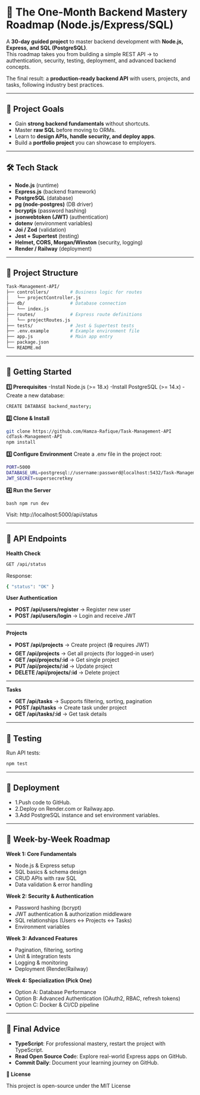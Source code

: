 # 🚀 The One-Month Backend Mastery Roadmap (Node.js/Express/SQL)

A **30-day guided project** to master backend development with **Node.js, Express, and SQL (PostgreSQL)**.  
This roadmap takes you from building a simple REST API → to authentication, security, testing, deployment, and advanced backend concepts.  

The final result: a **production-ready backend API** with users, projects, and tasks, following industry best practices.

---

## 📌 Project Goals
- Gain **strong backend fundamentals** without shortcuts.  
- Master **raw SQL** before moving to ORMs.  
- Learn to **design APIs, handle security, and deploy apps**.  
- Build a **portfolio project** you can showcase to employers.  

---

## 🛠️ Tech Stack
- **Node.js** (runtime)
- **Express.js** (backend framework)
- **PostgreSQL** (database)
- **pg (node-postgres)** (DB driver)
- **bcryptjs** (password hashing)
- **jsonwebtoken (JWT)** (authentication)
- **dotenv** (environment variables)
- **Joi / Zod** (validation)
- **Jest + Supertest** (testing)
- **Helmet, CORS, Morgan/Winston** (security, logging)
- **Render / Railway** (deployment)

---

## 📂 Project Structure
```bash
Task-Management-API/
├── controllers/        # Business logic for routes
│   └── projectController.js
├── db/                 # Database connection
│   └── index.js
├── routes/             # Express route definitions
│   └── projectRoutes.js
├── tests/              # Jest & Supertest tests
├── .env.example        # Example environment file
├── app.js              # Main app entry
├── package.json
└── README.md
```
---
## 🚦 Getting Started
**1️⃣ Prerequisites**
-Install Node.js (>= 18.x)
-Install PostgreSQL (>= 14.x)
-Create a new database:
```bash
CREATE DATABASE backend_mastery;
```
**2️⃣ Clone & Install**
```bash
git clone https://github.com/Hamza-Rafique/Task-Management-API
cdTask-Management-API
npm install
```
**3️⃣ Configure Environment**
Create a .env file in the project root:
```bash
PORT=5000
DATABASE_URL=postgresql://username:password@localhost:5432/Task-Management
JWT_SECRET=supersecretkey
```

**4️⃣ Run the Server**
```
bash npm run dev
```
Visit: http://localhost:5000/api/status

---
## 🔑 API Endpoints
**Health Check**
```bash
GET /api/status
```
Response:
```bash
{ "status": "OK" }
```
**User Authentication**

- **POST /api/users/register** → Register new user
- **POST /api/users/login** → Login and receive JWT
---
**Projects**

- **POST /api/projects** → Create project (🔒 requires JWT)
- **GET /api/projects** → Get all projects (for logged-in user)
- **GET /api/projects/:id** → Get single project
- **PUT /api/projects/:id** → Update project
- **DELETE /api/projects/:id** → Delete project
---
**Tasks**

- **GET /api/tasks** → Supports filtering, sorting, pagination
- **POST /api/tasks** → Create task under project
- **GET /api/tasks/:id** → Get task details
---
 ## 🧪 Testing
 Run API tests:
 ```bash
npm test
```
---
## 🚀 Deployment

- 1.Push code to GitHub.
- 2.Deploy on Render.com or Railway.app.
- 3.Add PostgreSQL instance and set environment variables.
 ---
 ## 🎯 Week-by-Week Roadmap
**Week 1: Core Fundamentals**

- Node.js & Express setup
- SQL basics & schema design
- CRUD APIs with raw SQL
- Data validation & error handling

**Week 2: Security & Authentication**

- Password hashing (bcrypt)
- JWT authentication & authorization middleware
- SQL relationships (Users ↔ Projects ↔ Tasks)
- Environment variables

**Week 3: Advanced Features**

- Pagination, filtering, sorting
- Unit & integration tests
- Logging & monitoring
- Deployment (Render/Railway)

**Week 4: Specialization (Pick One)**

- Option A: Database Performance
- Option B: Advanced Authentication (OAuth2, RBAC, refresh tokens)
- Option C: Docker & CI/CD pipeline
---
## 🌟 Final Advice

- **TypeScript**: For professional mastery, restart the project with TypeScript.
- **Read Open Source Cod**e: Explore real-world Express apps on GitHub.
- **Commit Daily**: Document your learning journey on GitHub.

**📜 License**

This project is open-source under the MIT License

